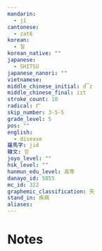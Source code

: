 ```yaml
---
mandarin:
  - jí
cantonese:
  - zat6
korean:
  - 질
korean_native: ""
japanese:
  - SHITSU
japanese_nanori: ""
vietnamese:
middle_chinese_initial: d͡z
middle_chinese_final: iɪt
stroke_count: 10
radical: 疒
skip_number: 3-5-5
grade_level: 5
pos: ""
english:
  - disease
羅馬字: jid
韓文: 짇
joyo_level: ""
hsk_level: ""
hanmun_edu_level: 高等
danayo_id: 5055
mc_id: 322
graphemic_classification: 矢
stand_in: 疾病
aliases:
---
```


# Notes
